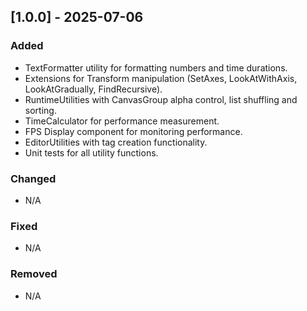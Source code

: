 ﻿## [1.0.0] - 2025-07-06

### Added
- TextFormatter utility for formatting numbers and time durations.
- Extensions for Transform manipulation (SetAxes, LookAtWithAxis, LookAtGradually, FindRecursive).
- RuntimeUtilities with CanvasGroup alpha control, list shuffling and sorting.
- TimeCalculator for performance measurement.
- FPS Display component for monitoring performance.
- EditorUtilities with tag creation functionality.
- Unit tests for all utility functions.

### Changed
- N/A

### Fixed
- N/A

### Removed
- N/A
